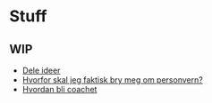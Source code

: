 # Stuff

## WIP

- [Dele ideer](/artikler/sharing_ideas)
- [Hvorfor skal jeg faktisk bry meg om personvern?](/artikler/privacy_why_care)
- [Hvordan bli coachet](/artikler/hvordan-bli-veiledet)
